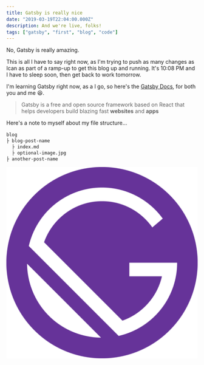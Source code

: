 ```yaml
---
title: Gatsby is really nice
date: "2019-03-19T22:04:00.000Z"
description: And we're live, folks!
tags: ["gatsby", "first", "blog", "code"]
---
```


No, Gatsby is really amazing.

This is all I have to say right now, as I'm trying to push as many changes as Ican as part of a ramp-up to get this blog up and running. It's 10:08 PM and I have to sleep soon, then get back to work tomorrow.

I'm learning Gatsby right now, as a I go, so here's the [Gatsby Docs](https://www.gatsbyjs.org/), for both you and me 😆.

> Gatsby is a free and open source framework based on React that helps developers build blazing fast **websites** and **apps**

Here's a note to myself about my file structure...

```
blog
├ blog-post-name
  ├ index.md
  ├ optional-image.jpg
├ another-post-name
```

![Gatsby](../../assets/gatsby-icon.png)
